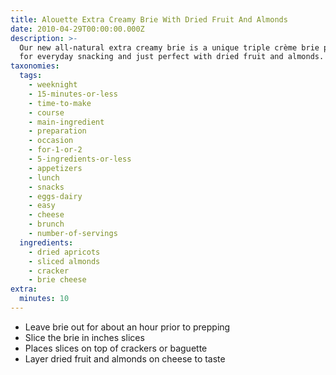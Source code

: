 ```yaml
---
title: Alouette Extra Creamy Brie With Dried Fruit And Almonds
date: 2010-04-29T00:00:00.000Z
description: >-
  Our new all-natural extra creamy brie is a unique triple crème brie perfect
  for everyday snacking and just perfect with dried fruit and almonds.
taxonomies:
  tags:
    - weeknight
    - 15-minutes-or-less
    - time-to-make
    - course
    - main-ingredient
    - preparation
    - occasion
    - for-1-or-2
    - 5-ingredients-or-less
    - appetizers
    - lunch
    - snacks
    - eggs-dairy
    - easy
    - cheese
    - brunch
    - number-of-servings
  ingredients:
    - dried apricots
    - sliced almonds
    - cracker
    - brie cheese
extra:
  minutes: 10
---
```

 - Leave brie out for about an hour prior to prepping
 - Slice the brie in inches slices
 - Places slices on top of crackers or baguette
 - Layer dried fruit and almonds on cheese to taste
